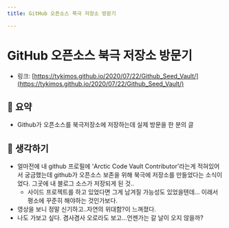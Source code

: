 ```yaml
---
title: GitHub 오픈소스 북극 저장소 방문기 

---
```

# GitHub 오픈소스 북극 저장소 방문기 

- 링크: [https://tykimos.github.io/2020/07/22/Github_Seed_Vault/](https://tykimos.github.io/2020/07/22/Github_Seed_Vault/)

## 📝 요약 

- Github가 오픈소스를 북극저장소에 저장하는데 실제 방문을 한 분의 글 

## 🤔 생각하기  
- 얼마전에 내 github 프로필에 'Arctic Code Vault Contributor'라는게 적혀있어서 궁금했는데 github가 오픈소스 보존을 위해 북극에 저장소를 만들었다는 소식이었다. 그곳에 내 블로그 소스가 저장되게 된 것..  
    - 사이드 프로젝트를 하고 있었다면 그게 남겨질 가능성도 있었을텐데... 이래서 평소에 꾸준히 해야하는 것인가보다. 
- 영상을 보니 정말 신기하고..자연의 위대함?이 느껴졌다.  
- 나도 가보고 싶다. 겸사겸사 오로라도 보고...언젠가는 갈 날이 오지 않을까? 